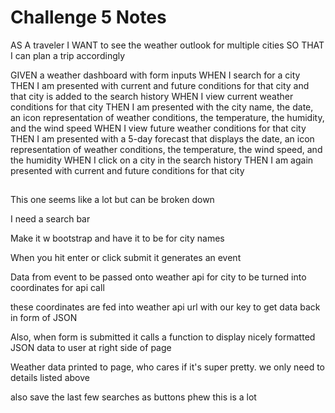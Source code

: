 # Challenge 5 Notes

AS A traveler
I WANT to see the weather outlook for multiple cities
SO THAT I can plan a trip accordingly


GIVEN a weather dashboard with form inputs
WHEN I search for a city
THEN I am presented with current and future conditions for that city and that city is added to the search history
WHEN I view current weather conditions for that city
THEN I am presented with the city name, the date, an icon representation of weather conditions, the temperature, the humidity, and the wind speed
WHEN I view future weather conditions for that city
THEN I am presented with a 5-day forecast that displays the date, an icon representation of weather conditions, the temperature, the wind speed, and the humidity
WHEN I click on a city in the search history
THEN I am again presented with current and future conditions for that city

##

This one seems like a lot but can be broken down

I need a search bar

Make it w bootstrap and have it to be for city names

When you hit enter or click submit it generates an event

Data from event to be passed onto weather api for city to be turned into coordinates for api call

these coordinates are fed into weather api url with our key to get data back in form of JSON

Also, when form is submitted it calls a function to display nicely formatted JSON data to user at right side of page

Weather data printed to page, who cares if it's super pretty. we only need to details listed above

also save the last few searches as buttons phew this is a lot